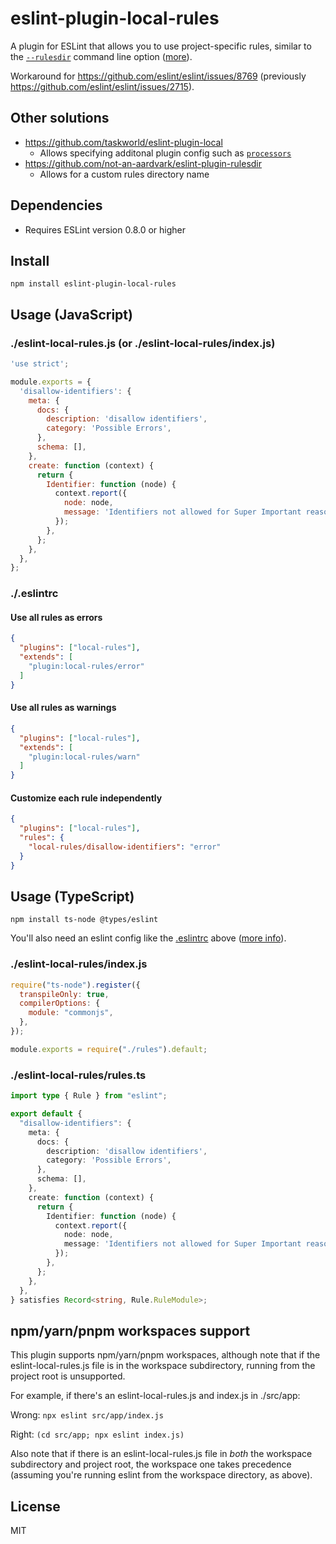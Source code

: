 # eslint-plugin-local-rules

A plugin for ESLint that allows you to use project-specific rules, similar to the [`--rulesdir`](http://eslint.org/docs/user-guide/command-line-interface#--rulesdir) command line option ([more](http://eslint.org/docs/developer-guide/working-with-rules#runtime-rules)).

Workaround for https://github.com/eslint/eslint/issues/8769 (previously https://github.com/eslint/eslint/issues/2715).

## Other solutions

- https://github.com/taskworld/eslint-plugin-local
  - Allows specifying additonal plugin config such as 
    [`processors`](https://eslint.org/docs/developer-guide/working-with-plugins#processors-in-plugins)
- https://github.com/not-an-aardvark/eslint-plugin-rulesdir
  - Allows for a custom rules directory name

## Dependencies

- Requires ESLint version 0.8.0 or higher

## Install

```
npm install eslint-plugin-local-rules
```

<h2 id="usage">Usage (JavaScript)</h3>

### ./eslint-local-rules.js (or ./eslint-local-rules/index.js)

```javascript
'use strict';

module.exports = {
  'disallow-identifiers': {
    meta: {
      docs: {
        description: 'disallow identifiers',
        category: 'Possible Errors',
      },
      schema: [],
    },
    create: function (context) {
      return {
        Identifier: function (node) {
          context.report({
            node: node,
            message: 'Identifiers not allowed for Super Important reasons.',
          });
        },
      };
    },
  },
};
```

### ./.eslintrc

#### Use all rules as errors

```json
{
  "plugins": ["local-rules"],
  "extends": [
    "plugin:local-rules/error"
  ]
}
```

#### Use all rules as warnings

```json
{
  "plugins": ["local-rules"],
  "extends": [
    "plugin:local-rules/warn"
  ]
}
```

#### Customize each rule independently

```json
{
  "plugins": ["local-rules"],
  "rules": {
    "local-rules/disallow-identifiers": "error"
  }
}
```

## Usage (TypeScript)

```
npm install ts-node @types/eslint
```

You'll also need an eslint config like the [.eslintrc](#eslintrc) above ([more info](https://eslint.org/docs/latest/use/configure/configuration-files)).

### ./eslint-local-rules/index.js

```javascript
require("ts-node").register({
  transpileOnly: true,
  compilerOptions: {
    module: "commonjs",
  },
});

module.exports = require("./rules").default;
```

### ./eslint-local-rules/rules.ts

```typescript
import type { Rule } from "eslint";

export default {
  "disallow-identifiers": {
    meta: {
      docs: {
        description: 'disallow identifiers',
        category: 'Possible Errors',
      },
      schema: [],
    },
    create: function (context) {
      return {
        Identifier: function (node) {
          context.report({
            node: node,
            message: 'Identifiers not allowed for Super Important reasons.',
          });
        },
      };
    },
  },
} satisfies Record<string, Rule.RuleModule>;
```

## npm/yarn/pnpm workspaces support

This plugin supports npm/yarn/pnpm workspaces, although note that if the eslint-local-rules.js file is in the workspace subdirectory, running from the project root is unsupported.

For example, if there's an eslint-local-rules.js and index.js in ./src/app:

Wrong: `npx eslint src/app/index.js`

Right: `(cd src/app; npx eslint index.js)`

Also note that if there is an eslint-local-rules.js file in *both* the workspace subdirectory and project root, the workspace one takes precedence (assuming you're running eslint from the workspace directory, as above).

## License

MIT

